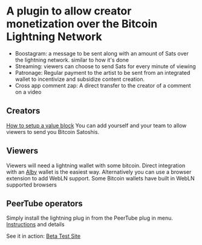 # A plugin to allow creator monetization over the Bitcoin Lightning Network

- Boostagram: a message to be sent along with an amount of Sats over the lightning network. similar to how it's done
- Streaming: viewers can choose to send Sats for every minute of viewing
- Patronage: Regular payment to the artist to be sent from an integrated wallet to incentivize and subsidize content creation.
- Cross app comment zap: A direct transfer to the creator of a comment on a video

Creators
--------------
[How to setup a value block](https://github.com/dhk2/peertube-plugin-lightning/wiki/How-to-setup-a-Channel's-Value-Block-Splits) You can add yourself and your team to allow viewers to send you Bitcoin Satoshis.

Viewers
----------------
Viewers will need a lightning wallet with some bitcoin. Direct integration with an [Alby](https://getalby.com) wallet is the easiest way. Alternatively you can use a browser extension to add WebLN support. Some Bitcoin wallets have built in WebLN supported browsers

PeerTube operators
----------------
Simply install the lightning plug in from the PeerTube plug in menu.  
[Instructions](https://github.com/dhk2/peertube-plugin-lightning/wiki/Setting-up-Lightning-Plug-In-on-a-PeerTube-instance) and details

See it in action:
[Beta Test Site](https://freediverse.com)



